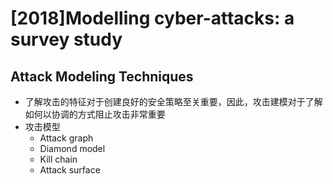 # [2018]Modelling cyber-attacks: a survey study
## Attack Modeling Techniques
- 了解攻击的特征对于创建良好的安全策略至关重要，因此，攻击建模对于了解如何以协调的方式阻止攻击非常重要
- 攻击模型
  - Attack graph
  - Diamond model
  - Kill chain
  - Attack surface
